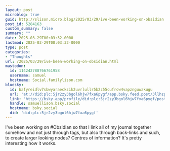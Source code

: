 ```yaml
---
layout: post
microblog: true
guid: http://slison.micro.blog/2025/03/29/ive-been-working-on-obsidian.html
post_id: 5284163
custom_summary: false
summary: ""
date: 2025-03-29T00:03:32-0000
lastmod: 2025-03-29T00:03:32-0000
type: post
categories:
- "Thoughts"
url: /2025/03/29/ive-been-working-on-obsidian.html
mastodon:
  id: 114242788766761958
  username: samuel
  hostname: Social.familylison.com
bluesky:
  id: bafyreidlv7sbwyaraeckzik2uvrlullr5b2z55cufrcw4vapznguwakugu
  url: 'at://did:plc:5jr2zy3bgol6hjw7fxa6pygf/app.bsky.feed.post/3llhzpngjgw26'
  link: 'https://bsky.app/profile/did:plc:5jr2zy3bgol6hjw7fxa6pygf/post/3llhzpngjgw26'
  handle: samuellison.bsky.social
  hostname: bsky.social
  did: 'did:plc:5jr2zy3bgol6hjw7fxa6pygf'
---
```

I've been working on #Obsidian so that I link all of my journal together somehow and not just through tags, but also through back-links and such, to create larger looking nodes? Centres of information? It's pretty interesting how it works.
